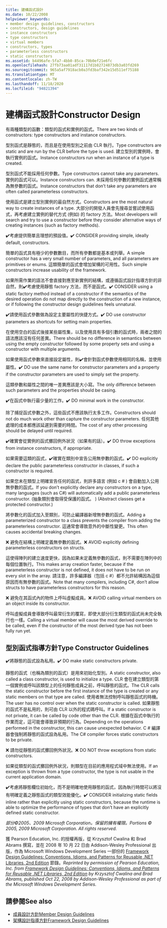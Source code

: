 ```yaml
---
title: 建構函式設計
ms.date: 10/22/2008
helpviewer_keywords:
- member design guidelines, constructors
- constructors, design guidelines
- instance constructors
- type constructors
- virtual members
- constructors, types
- parameterless constructors
- static constructors
ms.assetid: b4496afe-5fa7-4bb0-85ca-70b0ef21e6fc
ms.openlocfilehash: 27fb73aa01adf31117d1b82724873db3a03fd269
ms.sourcegitcommit: 965a5af7918acb0a3fd3baf342e15d511ef75188
ms.translationtype: MT
ms.contentlocale: zh-TW
ms.lasthandoff: 11/18/2020
ms.locfileid: "94821394"
---
```

# <a name="constructor-design"></a><span data-ttu-id="38bd0-102">建構函式設計</span><span class="sxs-lookup"><span data-stu-id="38bd0-102">Constructor Design</span></span>

<span data-ttu-id="38bd0-103">有兩種類型的函數：類型的函式和實例的函式。</span><span class="sxs-lookup"><span data-stu-id="38bd0-103">There are two kinds of constructors: type constructors and instance constructors.</span></span>

<span data-ttu-id="38bd0-104">型別函式是靜態的，而且是在使用型別之前由 CLR 執行。</span><span class="sxs-lookup"><span data-stu-id="38bd0-104">Type constructors are static and are run by the CLR before the type is used.</span></span> <span data-ttu-id="38bd0-105">建立型別的實例時，會執行實例的函式。</span><span class="sxs-lookup"><span data-stu-id="38bd0-105">Instance constructors run when an instance of a type is created.</span></span>

<span data-ttu-id="38bd0-106">型別函式不能採用任何參數。</span><span class="sxs-lookup"><span data-stu-id="38bd0-106">Type constructors cannot take any parameters.</span></span> <span data-ttu-id="38bd0-107">實例的函式可以。</span><span class="sxs-lookup"><span data-stu-id="38bd0-107">Instance constructors can.</span></span> <span data-ttu-id="38bd0-108">未採用任何參數的實例函式通常稱為無參數的函式。</span><span class="sxs-lookup"><span data-stu-id="38bd0-108">Instance constructors that don’t take any parameters are often called parameterless constructors.</span></span>

<span data-ttu-id="38bd0-109">使用函式是建立型別實例的最自然方式。</span><span class="sxs-lookup"><span data-stu-id="38bd0-109">Constructors are the most natural way to create instances of a type.</span></span> <span data-ttu-id="38bd0-110">大部分的開發人員會先搜尋並嘗試使用函式，再考慮建立實例的替代方式 (例如) 的 factory 方法。</span><span class="sxs-lookup"><span data-stu-id="38bd0-110">Most developers will search and try to use a constructor before they consider alternative ways of creating instances (such as factory methods).</span></span>

<span data-ttu-id="38bd0-111">✔️考慮提供簡單且理想的預設值。</span><span class="sxs-lookup"><span data-stu-id="38bd0-111">✔️ CONSIDER providing simple, ideally default, constructors.</span></span>

<span data-ttu-id="38bd0-112">簡單的函式具有極少的參數數目，而所有參數都是基本或列舉。</span><span class="sxs-lookup"><span data-stu-id="38bd0-112">A simple constructor has a very small number of parameters, and all parameters are primitives or enums.</span></span> <span data-ttu-id="38bd0-113">這類簡單的函式會增加架構的可用性。</span><span class="sxs-lookup"><span data-stu-id="38bd0-113">Such simple constructors increase usability of the framework.</span></span>

<span data-ttu-id="38bd0-114">如果所需作業的語法不會直接對應至新實例的結構，或遵循函式設計指導方針的非自然，則✔️考慮使用靜態 factory 方法，而不是函式。</span><span class="sxs-lookup"><span data-stu-id="38bd0-114">✔️ CONSIDER using a static factory method instead of a constructor if the semantics of the desired operation do not map directly to the construction of a new instance, or if following the constructor design guidelines feels unnatural.</span></span>

<span data-ttu-id="38bd0-115">✔️請使用函式參數做為設定主要屬性的快捷方式。</span><span class="sxs-lookup"><span data-stu-id="38bd0-115">✔️ DO use constructor parameters as shortcuts for setting main properties.</span></span>

<span data-ttu-id="38bd0-116">在使用空白的函式後接某些屬性集，以及使用具有多個引數的函式時，兩者之間的語法應該沒有任何差異。</span><span class="sxs-lookup"><span data-stu-id="38bd0-116">There should be no difference in semantics between using the empty constructor followed by some property sets and using a constructor with multiple arguments.</span></span>

<span data-ttu-id="38bd0-117">如果使用函式參數來直接設定屬性，則✔️會針對函式參數使用相同的名稱，並使用屬性。</span><span class="sxs-lookup"><span data-stu-id="38bd0-117">✔️ DO use the same name for constructor parameters and a property if the constructor parameters are used to simply set the property.</span></span>

<span data-ttu-id="38bd0-118">這類參數和屬性之間的唯一差異應該是大小寫。</span><span class="sxs-lookup"><span data-stu-id="38bd0-118">The only difference between such parameters and the properties should be casing.</span></span>

<span data-ttu-id="38bd0-119">✔️在函式中執行最少量的工作。</span><span class="sxs-lookup"><span data-stu-id="38bd0-119">✔️ DO minimal work in the constructor.</span></span>

<span data-ttu-id="38bd0-120">除了捕捉函式參數之外，這些函式不應該執行太多工作。</span><span class="sxs-lookup"><span data-stu-id="38bd0-120">Constructors should not do much work other than capture the constructor parameters.</span></span> <span data-ttu-id="38bd0-121">任何其他處理的成本都應該延遲到需要的時間。</span><span class="sxs-lookup"><span data-stu-id="38bd0-121">The cost of any other processing should be delayed until required.</span></span>

<span data-ttu-id="38bd0-122">✔️確實會從實例的函式擲回例外狀況（如果有的話）。</span><span class="sxs-lookup"><span data-stu-id="38bd0-122">✔️ DO throw exceptions from instance constructors, if appropriate.</span></span>

<span data-ttu-id="38bd0-123">如果需要這類的函式，✔️確實在類別中宣告公用無參數的函式。</span><span class="sxs-lookup"><span data-stu-id="38bd0-123">✔️ DO explicitly declare the public parameterless constructor in classes, if such a constructor is required.</span></span>

<span data-ttu-id="38bd0-124">如果您未在類型上明確宣告任何的函式，則許多語言 (例如 c # ) 會自動加入公用無參數的函式。</span><span class="sxs-lookup"><span data-stu-id="38bd0-124">If you don’t explicitly declare any constructors on a type, many languages (such as C#) will automatically add a public parameterless constructor.</span></span> <span data-ttu-id="38bd0-125"> (抽象類別會取得受保護的函式。 ) </span><span class="sxs-lookup"><span data-stu-id="38bd0-125">(Abstract classes get a protected constructor.)</span></span>

<span data-ttu-id="38bd0-126">將參數化的函式加入至類別，可防止編譯器新增無參數的函式。</span><span class="sxs-lookup"><span data-stu-id="38bd0-126">Adding a parameterized constructor to a class prevents the compiler from adding the parameterless constructor.</span></span> <span data-ttu-id="38bd0-127">這通常會導致意外的中斷性變更。</span><span class="sxs-lookup"><span data-stu-id="38bd0-127">This often causes accidental breaking changes.</span></span>

<span data-ttu-id="38bd0-128">❌ 避免在結構上明確定義無參數的函式。</span><span class="sxs-lookup"><span data-stu-id="38bd0-128">❌ AVOID explicitly defining parameterless constructors on structs.</span></span>

<span data-ttu-id="38bd0-129">這使得陣列的建立速度更快，因為如果未定義無參數的函式，則不需要在陣列中的每個位置執行。</span><span class="sxs-lookup"><span data-stu-id="38bd0-129">This makes array creation faster, because if the parameterless constructor is not defined, it does not have to be run on every slot in the array.</span></span> <span data-ttu-id="38bd0-130">請注意，許多編譯器（包括 c #）都不允許結構因為這個原因而有無參數的函式。</span><span class="sxs-lookup"><span data-stu-id="38bd0-130">Note that many compilers, including C#, don’t allow structs to have parameterless constructors for this reason.</span></span>

<span data-ttu-id="38bd0-131">❌ 避免在其函式內的物件上呼叫虛擬成員。</span><span class="sxs-lookup"><span data-stu-id="38bd0-131">❌ AVOID calling virtual members on an object inside its constructor.</span></span>

<span data-ttu-id="38bd0-132">呼叫虛擬成員會導致呼叫最常衍生的覆寫，即使大部分衍生類型的函式尚未完全執行也一樣。</span><span class="sxs-lookup"><span data-stu-id="38bd0-132">Calling a virtual member will cause the most derived override to be called, even if the constructor of the most derived type has not been fully run yet.</span></span>

## <a name="type-constructor-guidelines"></a><span data-ttu-id="38bd0-133">型別函式指導方針</span><span class="sxs-lookup"><span data-stu-id="38bd0-133">Type Constructor Guidelines</span></span>

<span data-ttu-id="38bd0-134">✔️將靜態的函式設為私用。</span><span class="sxs-lookup"><span data-stu-id="38bd0-134">✔️ DO make static constructors private.</span></span>

<span data-ttu-id="38bd0-135">靜態的函式（也稱為類別的函式）是用來初始化型別。</span><span class="sxs-lookup"><span data-stu-id="38bd0-135">A static constructor, also called a class constructor, is used to initialize a type.</span></span> <span data-ttu-id="38bd0-136">CLR 會在建立類型的第一個實例或呼叫該類型上的任何靜態成員之前，呼叫靜態的函式。</span><span class="sxs-lookup"><span data-stu-id="38bd0-136">The CLR calls the static constructor before the first instance of the type is created or any static members on that type are called.</span></span> <span data-ttu-id="38bd0-137">使用者無法控制呼叫靜態函式的時機。</span><span class="sxs-lookup"><span data-stu-id="38bd0-137">The user has no control over when the static constructor is called.</span></span> <span data-ttu-id="38bd0-138">如果靜態的函式不是私用的，則可由 CLR 以外的程式碼呼叫。</span><span class="sxs-lookup"><span data-stu-id="38bd0-138">If a static constructor is not private, it can be called by code other than the CLR.</span></span> <span data-ttu-id="38bd0-139">根據在函式中執行的作業而定，這可能會導致非預期的行為。</span><span class="sxs-lookup"><span data-stu-id="38bd0-139">Depending on the operations performed in the constructor, this can cause unexpected behavior.</span></span> <span data-ttu-id="38bd0-140">C # 編譯器會強制將靜態的函式設為私用。</span><span class="sxs-lookup"><span data-stu-id="38bd0-140">The C# compiler forces static constructors to be private.</span></span>

<span data-ttu-id="38bd0-141">❌ 請勿從靜態的函式擲回例外狀況。</span><span class="sxs-lookup"><span data-stu-id="38bd0-141">❌ DO NOT throw exceptions from static constructors.</span></span>

<span data-ttu-id="38bd0-142">如果從類型的函式擲回例外狀況，則類型在目前的應用程式域中無法使用。</span><span class="sxs-lookup"><span data-stu-id="38bd0-142">If an exception is thrown from a type constructor, the type is not usable in the current application domain.</span></span>

<span data-ttu-id="38bd0-143">✔️考慮將靜態欄位初始化，而不是明確地使用靜態的函式，因為執行時間可以將沒有明確定義之靜態函式的類型效能優化。</span><span class="sxs-lookup"><span data-stu-id="38bd0-143">✔️ CONSIDER initializing static fields inline rather than explicitly using static constructors, because the runtime is able to optimize the performance of types that don’t have an explicitly defined static constructor.</span></span>

<span data-ttu-id="38bd0-144">*部分©2005、2009 Microsoft Corporation。保留的擁有權限。*</span><span class="sxs-lookup"><span data-stu-id="38bd0-144">*Portions © 2005, 2009 Microsoft Corporation. All rights reserved.*</span></span>

<span data-ttu-id="38bd0-145">獲 Pearson Education, Inc. 的授權再版，從 Krzysztof Cwalina 和 Brad Abrams 撰寫，並在 2008 年 10 月 22 日由 Addison-Wesley Professional 出版，作為 Microsoft Windows Development Series 一部份的 [Framework Design Guidelines: Conventions, Idioms, and Patterns for Reusable .NET Libraries, 2nd Edition](https://www.informit.com/store/framework-design-guidelines-conventions-idioms-and-9780321545619) 節錄。</span><span class="sxs-lookup"><span data-stu-id="38bd0-145">*Reprinted by permission of Pearson Education, Inc. from [Framework Design Guidelines: Conventions, Idioms, and Patterns for Reusable .NET Libraries, 2nd Edition](https://www.informit.com/store/framework-design-guidelines-conventions-idioms-and-9780321545619) by Krzysztof Cwalina and Brad Abrams, published Oct 22, 2008 by Addison-Wesley Professional as part of the Microsoft Windows Development Series.*</span></span>

## <a name="see-also"></a><span data-ttu-id="38bd0-146">請參閱</span><span class="sxs-lookup"><span data-stu-id="38bd0-146">See also</span></span>

- [<span data-ttu-id="38bd0-147">成員設計方針</span><span class="sxs-lookup"><span data-stu-id="38bd0-147">Member Design Guidelines</span></span>](member.md)
- [<span data-ttu-id="38bd0-148">架構設計指導方針</span><span class="sxs-lookup"><span data-stu-id="38bd0-148">Framework Design Guidelines</span></span>](index.md)
